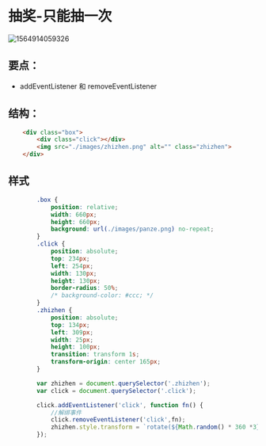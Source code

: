# 抽奖-只能抽一次 <!-- {docsify-ignore-all} -->

![1564914059326](C:\Users\Vera\AppData\Roaming\Typora\typora-user-images\1564914059326.png)

## 要点：

- addEventListener 和 removeEventListener

## 结构：

```html
    <div class="box">
        <div class="click"></div>
        <img src="./images/zhizhen.png" alt="" class="zhizhen">
    </div>

```

## 样式

```css
        .box {
            position: relative;
            width: 660px;
            height: 660px;
            background: url(./images/panze.png) no-repeat;
        }
        .click {
            position: absolute;
            top: 234px;
            left: 254px;
            width: 130px;
            height: 130px;
            border-radius: 50%;
            /* background-color: #ccc; */
        }
        .zhizhen {
            position: absolute;
            top: 134px;
            left: 309px;
            width: 25px;
            height: 100px;
            transition: transform 1s;
            transform-origin: center 165px;
        }

```

```js
        var zhizhen = document.querySelector('.zhizhen');
        var click = document.querySelector('.click');

        click.addEventListener('click', function fn() {
            //解绑事件
            click.removeEventListener('click',fn);  
            zhizhen.style.transform = `rotate(${Math.random() * 360 *3}deg)`;
        });

```

